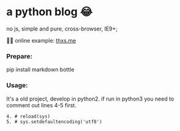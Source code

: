# a python blog 😂

no js, simple and pure, cross-browser, IE9+;

💪🏿  online example: [thxs.me](http://thxs.me)

### Prepare:
  pip install markdown bottle

### Usage:
It's a old project, develop in python2.
if run in python3 you need to comment out lines 4-5 first.

    4. # reload(sys)
    5. # sys.setdefaultencoding('utf8')

